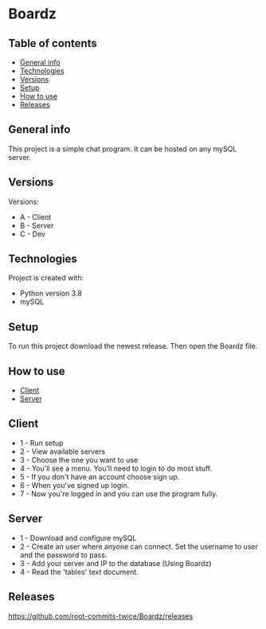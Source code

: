 # Boardz

## Table of contents
* [General info](#general-info)
* [Technologies](#technologies)
* [Versions](#versions)
* [Setup](#setup)
* [How to use](#how-to-use)
* [Releases](#releases)

## General info
This project is a simple chat program. It can be hosted on any mySQL server.

## Versions
Versions:
* A - Client
* B - Server
* C - Dev


	
## Technologies
Project is created with:
* Python version 3.8
* mySQL

	
## Setup
To run this project download the newest release.
Then open the Boardz file.

## How to use
* [Client](#client)
* [Server](#technologies)

## Client

* 1 - Run setup	
* 2 - View available servers	
* 3 - Choose the one you want to use	
* 4 - You'll see a menu. You'll need to login to do most stuff.	
* 5 - If you don't have an account choose sign up.	
* 6 - When you've signed up login.	
* 7 - Now you're logged in and you can use the program fully.	

## Server

* 1 - Download and configure mySQL
* 2 - Create an user where anyone can connect. Set the username to user and the password to pass.
* 3 - Add your server and IP to the database (Using Boardz)
* 4 - Read the 'tables' text document.

## Releases
https://github.com/root-commits-twice/Boardz/releases
